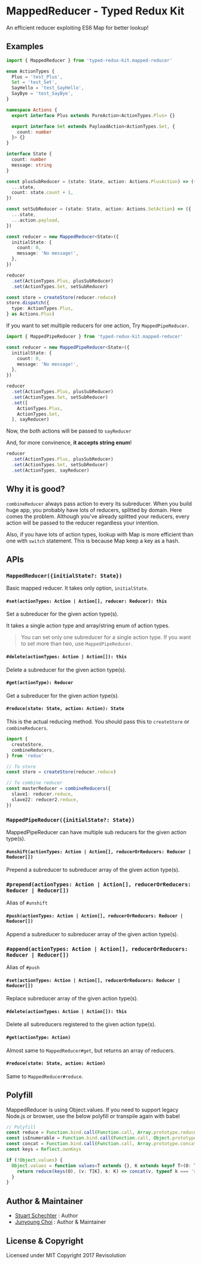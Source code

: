 # MappedReducer - Typed Redux Kit

An efficient reducer exploiting ES6 Map for better lookup!

## Examples

```ts
import { MappedReducer } from 'typed-redux-kit.mapped-reducer'

enum ActionTypes {
  Plus = 'test_Plus',
  Set = 'test_Set',
  SayHello = 'test_SayHello',
  SayBye = 'test_SayBye',
}

namespace Actions {
  export interface Plus extends PureAction<ActionTypes.Plus> {}

  export interface Set extends PayloadAction<ActionTypes.Set, {
    count: number
  }> {}
}

interface State {
  count: number
  message: string
}

const plusSubReducer = (state: State, action: Actions.PlusAction) => ({
  ...state,
  count: state.count + 1,
})

const setSubReducer = (state: State, action: Actions.SetAction) => ({
  ...state,
  ...action.payload,
})

const reducer = new MappedReducer<State>({
  initialState: {
    count: 0,
    message: 'No message!',
  },
})

reducer
  .set(ActionTypes.Plus, plusSubReducer)
  .set(ActionTypes.Set, setSubReducer)

const store = createStore(reducer.reduce)
store.dispatch({
  type: ActionTypes.Plus,
} as Actions.Plus)
```

If you want to set multiple reducers for one action, Try `MappedPipeReducer`.

```ts
import { MappedPipeReducer } from 'typed-redux-kit.mapped-reducer'

const reducer = new MappedPipeReducer<State>({
  initialState: {
    count: 0,
    message: 'No message!',
  },
})

reducer
  .set(ActionTypes.Plus, plusSubReducer)
  .set(ActionTypes.Set, setSubReducer)
  .set([
    ActionTypes.Plus,
    ActionTypes.Set,
  ], sayReducer)
```

Now, the both actions will be passed to `sayReducer`

And, for more convinence, **it accepts string enum**!

```ts
reducer
  .set(ActionTypes.Plus, plusSubReducer)
  .set(ActionTypes.Set, setSubReducer)
  .set(ActionTypes, sayReducer)
```

## Why it is good?

`combineReducer` always pass action to every its subreducer. When you build huge app, you probably have lots of reducers, splitted by domain. Here comes the problem. Although you've already splitted your reducers, every action will be passed to the reducer regardless your intention.

Also, if you have lots of action types, lookup with Map is more efficient than one with `switch` statement. This is because Map keep a key as a hash.

## APIs

### `MappedReducer({initialState?: State})`

Basic mapped reducer. It takes only option, `initialState`.

#### `#set(actionTypes: Action | Action[], reducer: Reducer): this`

Set a subreducer for the given action type(s).

It takes a single action type and array/string enum of action types.

> You can set only one subreducer for a single action type. If you want to set more than two, use `MappedPipeReducer`.

#### `#delete(actionTypes: Action | Action[]): this`

Delete a subreducer for the given action type(s).

#### `#get(actionType): Reducer`

Get a subreducer for the given action type(s).

#### `#reduce(state: State, action: Action): State`

This is the actual reducing method. You should pass this to `createStore` or `combineReducers`.

```ts
import {
  createStore,
  combineReducers,
} from 'redux'

// To store
const store = createStore(reducer.reduce)

// To combine reducer
const masterReducer = combineReducers({
  slave1: reducer.reduce,
  slave22: reducer2.reduce,
})
```

### `MappedPipeReducer({initialState?: State})`

MappedPipeReducer can have multiple sub reducers for the given action type(s).

#### `#unshift(actionTypes: Action | Action[], reducerOrReducers: Reducer | Reducer[])`

Prepend a subreducer to subreducer array of the given action type(s).

### `#prepend(actionTypes: Action | Action[], reducerOrReducers: Reducer | Reducer[])`

Alias of `#unshift`

#### `#push(actionTypes: Action | Action[], reducerOrReducers: Reducer | Reducer[])`

Append a subreducer to subreducer array of the given action type(s).

### `#append(actionTypes: Action | Action[], reducerOrReducers: Reducer | Reducer[])`

Alias of `#push`

#### `#set(actionTypes: Action | Action[], reducerOrReducers: Reducer | Reducer[])`

Replace subreducer array of the given action type(s).

#### `#delete(actionTypes: Action | Action[]): this`

Delete all subreducers registered to the given action type(s).

#### `#get(actionType: Action)`

Almost same to `MappedReducer#get`, but returns an array of reducers.

#### `#reduce(state: State, action: Action)`

Same to `MappedReducer#reduce`.

## Polyfill

MappedReducer is using Object.values. If you need to support legacy Node.js or browser, use the below polyfill or transpile again with babel

```ts
// Polyfill
const reduce = Function.bind.call(Function.call, Array.prototype.reduce)
const isEnumerable = Function.bind.call(Function.call, Object.prototype.propertyIsEnumerable)
const concat = Function.bind.call(Function.call, Array.prototype.concat)
const keys = Reflect.ownKeys

if (!Object.values) {
  Object.values = function values<T extends {}, K extends keyof T>(O: T) {
    return reduce(keys(O), (v: T[K], k: K) => concat(v, typeof k === 'string' && isEnumerable(O, k) ? [O[k]] : []), [])
  }
}
```

## Author & Maintainer

- [Stuart Schechter](https://github.com/UppaJung) : Author
- [Junyoung Choi](https://github.com/rokt33r) : Author & Maintainer

## License & Copyright

Licensed under MIT
Copyright 2017 Revisolution
